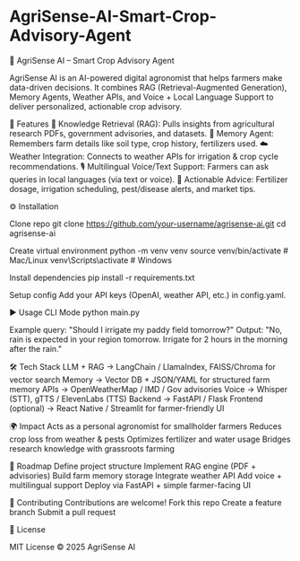 # AgriSense-AI-Smart-Crop-Advisory-Agent
🌱 AgriSense AI – Smart Crop Advisory Agent

AgriSense AI is an AI-powered digital agronomist that helps farmers make data-driven decisions.
It combines RAG (Retrieval-Augmented Generation), Memory Agents, Weather APIs, and Voice + Local Language Support to deliver personalized, actionable crop advisory.

🚀 Features
📖 Knowledge Retrieval (RAG): Pulls insights from agricultural research PDFs, government advisories, and datasets.
🧠 Memory Agent: Remembers farm details like soil type, crop history, fertilizers used.
☁️ Weather Integration: Connects to weather APIs for irrigation & crop cycle recommendations.
🎙️ Multilingual Voice/Text Support: Farmers can ask queries in local languages (via text or voice).
🌾 Actionable Advice: Fertilizer dosage, irrigation scheduling, pest/disease alerts, and market tips.


⚙️ Installation

Clone repo
git clone https://github.com/your-username/agrisense-ai.git
cd agrisense-ai

Create virtual environment
python -m venv venv
source venv/bin/activate   # Mac/Linux
venv\Scripts\activate      # Windows


Install dependencies
pip install -r requirements.txt

Setup config
Add your API keys (OpenAI, weather API, etc.) in config.yaml.

▶️ Usage
CLI Mode
python main.py

Example query:
"Should I irrigate my paddy field tomorrow?"
Output:
"No, rain is expected in your region tomorrow. Irrigate for 2 hours in the morning after the rain."

🛠️ Tech Stack
LLM + RAG → LangChain / LlamaIndex, FAISS/Chroma for vector search
Memory → Vector DB + JSON/YAML for structured farm memory
APIs → OpenWeatherMap / IMD / Gov advisories
Voice → Whisper (STT), gTTS / ElevenLabs (TTS)
Backend → FastAPI / Flask
Frontend (optional) → React Native / Streamlit for farmer-friendly UI

🌍 Impact
Acts as a personal agronomist for smallholder farmers
Reduces crop loss from weather & pests
Optimizes fertilizer and water usage
Bridges research knowledge with grassroots farming

📌 Roadmap
 Define project structure
 Implement RAG engine (PDF + advisories)
 Build farm memory storage
 Integrate weather API
 Add voice + multilingual support
 Deploy via FastAPI + simple farmer-facing UI
 
🤝 Contributing
Contributions are welcome!
Fork this repo
Create a feature branch
Submit a pull request

📜 License

MIT License © 2025 AgriSense AI
